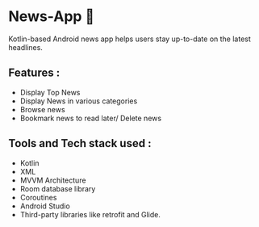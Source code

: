 # News-App 📰
Kotlin-based Android news app helps users stay up-to-date on the latest headlines.

## Features :
* Display Top News
* Display News in various categories
* Browse news
* Bookmark news to read later/ Delete news

## Tools and Tech stack used :
* Kotlin
* XML
* MVVM Architecture
* Room database library
* Coroutines 
* Android Studio
* Third-party libraries like retrofit and Glide.
